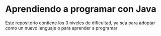 # Aprendiendo a programar con Java

Este repositorio contiene los 3 niveles de dificultad, ya sea para adoptar como un nuevo lenguaje o para aprender a programar
